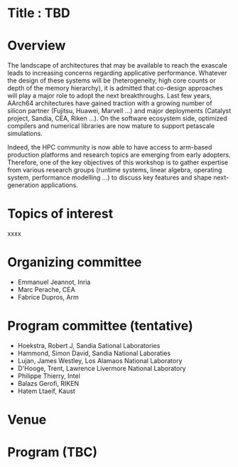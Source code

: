 # Title : TBD

# Overview

The landscape of architectures that may be available to reach the exascale leads to increasing concerns regarding applicative performance. Whatever the design of these systems will be (heterogeneity, high core counts or depth of the memory hierarchy), it is admitted that co-design approaches will play a major role to adopt the next breakthroughs. Last few years, AArch64 architectures have gained traction with a growing number of silicon partner (Fujitsu, Huawei, Marvell …) and major deployments (Catalyst project, Sandia, CEA, Riken …).  On the software ecosystem side, optimized compilers and numerical libraries are now mature to support petascale simulations.


 Indeed, the HPC community is now able to have access to arm-based production platforms and research topics are emerging from early adopters.  Therefore, one of the key objectives of this workshop is to gather expertise from various research groups (runtime systems, linear algebra, operating system, performance modelling …) to discuss key features and shape next-generation applications. 
 
 

# Topics of interest

xxxx

# Organizing committee
* Emmanuel Jeannot,	Inria
* Marc Perache, CEA 
* Fabrice Dupros, Arm	

# Program committee (tentative)


* Hoekstra, Robert J,	Sandia Sational Laboratories
* Hammond, Simon David,	Sandia National Laboraties
* Lujan, James Westley,	Los Alamaos National Laboratory
* D'Hooge, Trent, Lawrence Livermore National Laboratory
* Philippe Thierry,	Intel
*	Balazs Gerofi, RIKEN
* Hatem Ltaeif, Kaust



# Venue


  
# Program (TBC)
